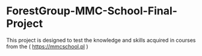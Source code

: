 # ForestGroup-MMC-School-Final-Project
This project is designed to test the knowledge and skills acquired in courses from the ( https://mmcschool.pl )

